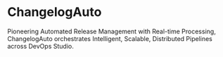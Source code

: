 # ChangelogAuto
Pioneering Automated Release Management with Real-time Processing, ChangelogAuto orchestrates Intelligent, Scalable, Distributed Pipelines across DevOps Studio.
